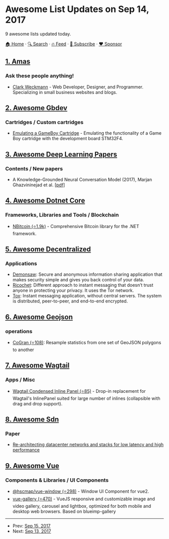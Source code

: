 # Awesome List Updates on Sep 14, 2017

9 awesome lists updated today.

[🏠 Home](/README.md) · [🔍 Search](https://www.trackawesomelist.com/search/) · [🔥 Feed](https://www.trackawesomelist.com/rss.xml) · [📮 Subscribe](https://trackawesomelist.us17.list-manage.com/subscribe?u=d2f0117aa829c83a63ec63c2f&id=36a103854c) · [❤️  Sponsor](https://github.com/sponsors/theowenyoung)



## [1. Amas](/content/sindresorhus/amas/README.md)

### Ask these people anything!

*   [Clark Weckmann](https://github.com/clarkhacks/ama) - Web Developer, Designer, and Programmer. Specializing in small business websites and blogs.

## [2. Awesome Gbdev](/content/gbdev/awesome-gbdev/README.md)

### Cartridges / Custom cartridges

*   [Emulating a GameBoy Cartridge](https://dhole.github.io/post/gameboy_cartridge_emu_1/) - Emulating the functionality of a Game Boy cartridge with the development board STM32F4.

## [3. Awesome Deep Learning Papers](/content/terryum/awesome-deep-learning-papers/README.md)

### Contents / New papers

*   A Knowledge-Grounded Neural Conversation Model (2017), Marjan Ghazvininejad et al. [\[pdf\]](https://arxiv.org/pdf/1702.01932)

## [4. Awesome Dotnet Core](/content/thangchung/awesome-dotnet-core/README.md)

### Frameworks, Libraries and Tools / Blockchain

*   [NBitcoin (⭐1.9k)](https://github.com/MetacoSA/NBitcoin) - Comprehensive Bitcoin library for the .NET framework.

## [5. Awesome Decentralized](/content/croqaz/awesome-decentralized/README.md)

### Applications

*   [Demonsaw](https://www.demonsaw.com): Secure and anonymous information sharing application that makes security simple and gives you back control of your data.
*   [Ricochet](https://ricochet.im/): Different approach to instant messaging that doesn’t trust anyone in protecting your privacy. It uses the Tor network.
*   [Tox](https://tox.chat): Instant messaging application, without central servers. The system is distributed, peer-to-peer, and end-to-end encrypted.

## [6. Awesome Geojson](/content/tmcw/awesome-geojson/README.md)

### operations

*   [CoGran (⭐108)](https://github.com/berlinermorgenpost/cogran): Resample statistics from one set of GeoJSON polygons to another

## [7. Awesome Wagtail](/content/springload/awesome-wagtail/README.md)

### Apps / Misc

*   [Wagtail Condensed Inline Panel (⭐85)](https://github.com/wagtail/wagtail-condensedinlinepanel) - Drop-in replacement for Wagtail's InlinePanel suited for large number of inlines (collapsible with drag and drop support).

## [8. Awesome Sdn](/content/sdnds-tw/awesome-sdn/README.md)

### Paper

*   [Re-architecting datacenter networks and stacks for low latency and high performance](http://dl.acm.org/citation.cfm?id=3098825)

## [9. Awesome Vue](/content/vuejs/awesome-vue/README.md)

### Components & Libraries / UI Components

*   [@hscmap/vue-window (⭐298)](https://github.com/michitaro/vue-window) - Window UI Component for vue2.
*   [vue-gallery (⭐470)](https://github.com/RobinCK/vue-gallery) - VueJS responsive and customizable image and video gallery, carousel and lightbox, optimized for both mobile and desktop web browsers. Based on blueimp-gallery

---

- Prev: [Sep 15, 2017](/content/2017/09/15/README.md)
- Next: [Sep 13, 2017](/content/2017/09/13/README.md)